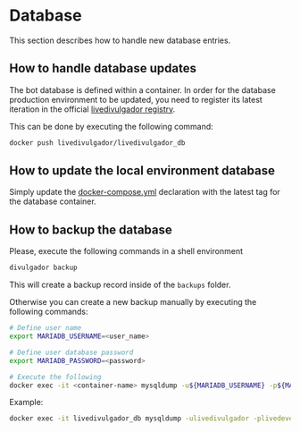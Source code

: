 # Database

This section describes how to handle new database entries.

## How to handle database updates

The bot database is defined within a container. In order for the database production environment to be updated, you need to register its latest iteration in the official [livedivulgador registry](https://hub.docker.com/u/livedivulgador).

This can be done by executing the following command:

```sh
docker push livedivulgador/livedivulgador_db
```

## How to update the local environment database

Simply update the [docker-compose.yml](../docker-compose.yml#L18) declaration with the latest tag for the database container.

## How to backup the database

Please, execute the following commands in a shell environment

```sh
divulgador backup
```

This will create a backup record inside of the `backups` folder.

Otherwise you can create a new backup manually by executing the following commands:

```sh
# Define user name
export MARIADB_USERNAME=<user_name>

# Define user database password
export MARIADB_PASSWORD=<password>

# Execute the following
docker exec -it <container-name> mysqldump -u${MARIADB_USERNAME} -p${MARIADB_PASSWORD} --all-databases > yourdumpname.sql

```

Example:

```sh
docker exec -it livedivulgador_db mysqldump -ulivedivulgador -plivedevel123 --all-databases > mariadb-dump-$(date +%F_%H-%M-%S).sql
```
